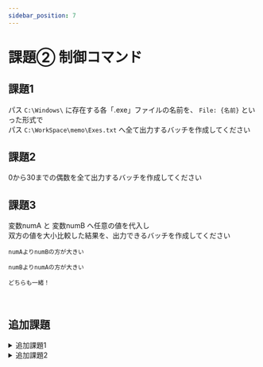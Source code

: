 ```yaml
---
sidebar_position: 7
---
```


# 課題② 制御コマンド

## 課題1
パス `C:\Windows\` に存在する各「.exe」ファイルの名前を、 `File: {名前}` といった形式で  
パス `C:\WorkSpace\memo\Exes.txt` へ全て出力するバッチを作成してください  

## 課題2
0から30までの偶数を全て出力するバッチを作成してください  

## 課題3
変数numA と 変数numB へ任意の値を代入し  
双方の値を大小比較した結果を、出力できるバッチを作成してください  

```title="numAの方が大きい場合 の出力"
numAよりnumBの方が大きい
```

```title="numBの方が大きい場合 の出力"
numBよりnumAの方が大きい
```

```title="同値の場合 の出力"
どちらも一緒！
```

<br />

## 追加課題
<details>
    <summary>追加課題1</summary>
    <div>

    以下の条件を満たすバッチを作成してください

    パス `%SystemRoot%\System32\Winevt\Logs\` に存在する、拡張子が `.evtx` のファイルを対象とします。

    対象ファイル名が
        - Application
        - System
        - Setup
        - Security

    の場合は、 `C:\WorkSpace\Logs\PC\` へコピーしてください  

    それ以外のファイルは `C:\WorkSpace\Logs\etc\` へコピーしてください

    </div>
</details>

<details>
    <summary>追加課題2</summary>
    <div>

    以下の条件を満たす **バッチを作成** してください

    - 追加課題1で作成した `C:\WorkSpace\Logs\` を `C:\WorkSpace\Backup\Logs` へ差分コピーする
    - 差分コピー処理後は拡張子が `.evtx` のファイルを `C:\WorkSpace\Logs\` 配下から 全て削除する
    - `C:\Windows\Logs` を `C:\WorkSpace\Backup\SystemLogs` へミラーリングする
    - 処理にあたり、必要なディレクトリが存在しない場合は作成処理を実施する

    </div>
</details>